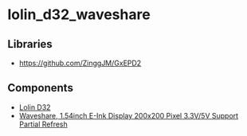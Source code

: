 # lolin_d32_waveshare


## Libraries

* https://github.com/ZinggJM/GxEPD2

## Components

* [Lolin D32](https://wiki.wemos.cc/products:d32:d32)
* [Waveshare, 1.54inch E-Ink Display 200x200 Pixel 3.3V/5V Support Partial Refresh](https://www.amazon.com/gp/product/B07VD1VMMH/)
